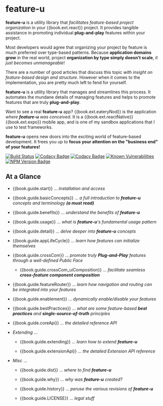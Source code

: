 # feature-u

**feature-u** is a utility library that _facilitates feature-based
project organization_ in your {{book.ext.react}} project.  It provides
tangible assistance in promoting individual **plug-and-play** features
within your project.

Most developers would agree that organizing your project by feature is
much preferred over type-based patterns.  Because **application
domains grow** in the real world, project **organization by type
simply doesn't scale**, _it just becomes unmanageable_!

There are a number of good articles that discuss this topic _with
insight on feature-based design and structure_.  However when it comes
to the implementation, you are pretty much left to fend for yourself.

**feature-u** is a utility library that manages and streamlines this
process.  It automates the mundane details of managing features
and helps to promote features that are truly **plug-and-play**.

Want to see a real **feature-u** app?  {{book.ext.eateryNod}} is the
application _where **feature-u** was conceived_.  It is a
{{book.ext.reactNative}} {{book.ext.expo}} mobile app, and is one of
my sandbox applications that I use to test frameworks.

**feature-u** opens new doors into the exciting world of
feature-based development.  It frees you up to **focus your attention
on the "business end" of your features!**

<!--- Badges for CI Builds ---> 
[![Build Status](https://travis-ci.org/KevinAst/feature-u.svg?branch=master)](https://travis-ci.org/KevinAst/feature-u)
[![Codacy Badge](https://api.codacy.com/project/badge/Grade/c063a6e2859148e8baa89e9369b0fa5d)](https://www.codacy.com/app/KevinAst/feature-u?utm_source=github.com&amp;utm_medium=referral&amp;utm_content=KevinAst/feature-u&amp;utm_campaign=Badge_Grade)
[![Codacy Badge](https://api.codacy.com/project/badge/Coverage/c063a6e2859148e8baa89e9369b0fa5d)](https://www.codacy.com/app/KevinAst/feature-u?utm_source=github.com&utm_medium=referral&utm_content=KevinAst/feature-u&utm_campaign=Badge_Coverage)
[![Known Vulnerabilities](https://snyk.io/test/github/kevinast/feature-u/badge.svg?targetFile=package.json)](https://snyk.io/test/github/kevinast/feature-u?targetFile=package.json)
[![NPM Version Badge](https://img.shields.io/npm/v/feature-u.svg)](https://www.npmjs.com/package/feature-u)


## At a Glance

- {{book.guide.start}} ... _installation and access_

- {{book.guide.basicConcepts}} ... _a full introduction to **feature-u** concepts and terminology **(a must read)**_

- {{book.guide.benefits}} ... _understand the benefits of **feature-u**_

- {{book.guide.usage}} ... _what is **feature-u**'s fundamental usage pattern_

- {{book.guide.detail}} ... _delve deeper into **feature-u** concepts_

- {{book.guide.appLifeCycle}} ... _learn how features can initialize themselves_

- {{book.guide.crossCom}} ... _promote truly **Plug-and-Play** features through a well-defined Public Face_

  - {{book.guide.crossCom_uiComposition}} ...  _facilitate seamless **cross-feature component composition**_


- {{book.guide.featureRouter}} ... _learn how navigation and routing can be integrated into your features_

- {{book.guide.enablement}} ... _dynamically enable/disable your features_

- {{book.guide.bestPractices}} ... _what are some feature-based **best practices** and **single-source-of-truth** principles_

- {{book.guide.coreApi}} ... _the detailed reference API_

- _Extending_ ...

  - {{book.guide.extending}} ... _learn how to extend **feature-u**_

  - {{book.guide.extensionApi}} ... _the detailed Extension API reference_

- _Misc_ ...

  - {{book.guide.dist}} ... _where to find **feature-u**_

  - {{book.guide.why}} ... _why was **feature-u** created?_

  - {{book.guide.history}} ... _peruse the various revisions of **feature-u**_

  - {{book.guide.LICENSE}} ... _legal stuff_
